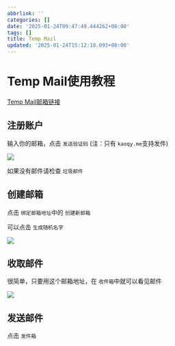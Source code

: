 ```yaml
---
abbrlink: ''
categories: []
date: '2025-01-24T09:47:49.444262+08:00'
tags: []
title: Temp Mail
updated: '2025-01-24T15:12:18.093+08:00'
---
```

# Temp Mail使用教程

[Temp Mail邮箱链接](https://mail.kaoqy.me)

## 注册账户

输入你的邮箱，点击 `发送验证码` (注：只有 `kaoqy.me`支持发件)

![](https://kaocdn.us.kg/image/25/1/IMG_5267.jpeg)

如果没有邮件请检查 `垃圾邮件`

## 创建邮箱

点击 `绑定邮箱地址`中的 `创建新邮箱`

可以点击 `生成随机名字`

![](https://kaocdn.us.kg/image/25/1/IMG_5269.jpeg)

## 收取邮件

很简单，只要用这个邮箱地址，在 `收件箱`中就可以看见邮件

![](https://kaocdn.us.kg/image/25/1/IMG_5271.jpeg)

## 发送邮件

点击 `发件箱`
